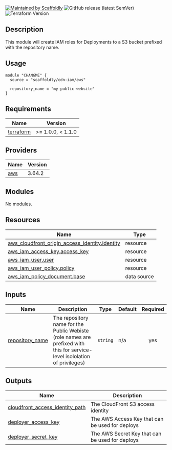 [![Maintained by Scaffoldly](https://img.shields.io/badge/maintained%20by-scaffoldly-blueviolet)](https://github.com/scaffoldly)
![GitHub release (latest SemVer)](https://img.shields.io/github/v/release/scaffoldly/terraform-aws-cdn-iam)
![Terraform Version](https://img.shields.io/badge/tf-%3E%3D1.0.0-blue.svg)

## Description

This module will create IAM roles for Deployments to a S3 bucket prefixed with the repository name.

## Usage

```hcl
module "CHANGME" {
  source = "scaffoldly/cdn-iam/aws"

  repository_name = "my-public-website"
}
```

<!-- BEGIN_TF_DOCS -->
## Requirements

| Name | Version |
|------|---------|
| <a name="requirement_terraform"></a> [terraform](#requirement\_terraform) | >= 1.0.0, < 1.1.0 |

## Providers

| Name | Version |
|------|---------|
| <a name="provider_aws"></a> [aws](#provider\_aws) | 3.64.2 |

## Modules

No modules.

## Resources

| Name | Type |
|------|------|
| [aws_cloudfront_origin_access_identity.identity](https://registry.terraform.io/providers/hashicorp/aws/latest/docs/resources/cloudfront_origin_access_identity) | resource |
| [aws_iam_access_key.access_key](https://registry.terraform.io/providers/hashicorp/aws/latest/docs/resources/iam_access_key) | resource |
| [aws_iam_user.user](https://registry.terraform.io/providers/hashicorp/aws/latest/docs/resources/iam_user) | resource |
| [aws_iam_user_policy.policy](https://registry.terraform.io/providers/hashicorp/aws/latest/docs/resources/iam_user_policy) | resource |
| [aws_iam_policy_document.base](https://registry.terraform.io/providers/hashicorp/aws/latest/docs/data-sources/iam_policy_document) | data source |

## Inputs

| Name | Description | Type | Default | Required |
|------|-------------|------|---------|:--------:|
| <a name="input_repository_name"></a> [repository\_name](#input\_repository\_name) | The repository name for the Public Webiste (role names are prefixed with this for service-level isololation of privileges) | `string` | n/a | yes |

## Outputs

| Name | Description |
|------|-------------|
| <a name="output_cloudfront_access_identity_path"></a> [cloudfront\_access\_identity\_path](#output\_cloudfront\_access\_identity\_path) | The CloudFront S3 access identity |
| <a name="output_deployer_access_key"></a> [deployer\_access\_key](#output\_deployer\_access\_key) | The AWS Access Key that can be used for deploys |
| <a name="output_deployer_secret_key"></a> [deployer\_secret\_key](#output\_deployer\_secret\_key) | The AWS Secret Key that can be used for deploys |
<!-- END_TF_DOCS -->
